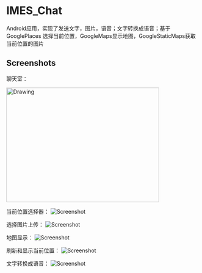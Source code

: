 # IMES_Chat
Android应用，实现了发送文字，图片，语音；文字转换成语音；基于GooglePlaces 选择当前位置，GoogleMaps显示地图，GoogleStaticMaps获取当前位置的图片

Screenshots
-----------
聊天室：   

<img src="app/src/main/1.png" alt="Drawing" width="400px" height="300px"/>

当前位置选择器：
![Screenshot](app/src/main/2.png)

选择图片上传：
![Screenshot](app/src/main/3.png)

地图显示：
![Screenshot](app/src/main/4.png)

刷新和显示当前位置：
![Screenshot](app/src/main/5.jpg)

文字转换成语音：
![Screenshot](app/src/main/6.jpg)
